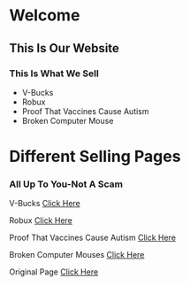 <html>
<head>
  <h1>Welcome</h1>
  <meta charset="utf-8"/>
  <link rel="stylesheet" type="text/css" href="main.css">
</head>
<body>
  <div class="container">
    <div class="nav">
      <h2>This Is Our Website</h2>
      <h3>This Is What We Sell</h3>
      <ul>
        <li>V-Bucks</li>
        <li>Robux</li>
        <li>Proof That Vaccines Cause Autism</li>
        <li>Broken Computer Mouse</li>
      </ul>
    </div>
    <div class="main">
      <h1>Different Selling Pages</h1>
      <h3>All Up To You-Not A Scam</h3>
      <p>V-Bucks <a href="https://linson132.github.io/Page-2/">Click Here</a> </p>
      <p>Robux <a href="https://linson132.github.io/roBucks-Store/">Click Here</a> </P>
    <p>Proof That Vaccines Cause Autism <a href="https://linson132.github.io/Proof-That-Vaccines-Cause-Autism/">Click Here</a> </p>
    <p>Broken Computer Mouses <a href="">Click Here</a> </p>
    <p>Original Page <a href="https://linson132.github.io/Random-Store/">Click Here</a> </p>
   
  
 
<head>



